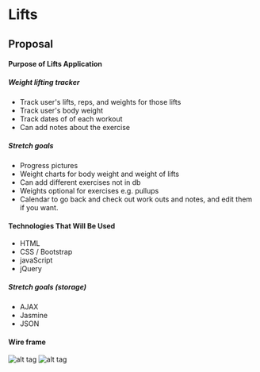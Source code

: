 # Lifts

## Proposal

#### Purpose of Lifts Application
##### Weight lifting tracker
* Track user's lifts, reps, and weights for those lifts
* Track user's body weight
* Track dates of of each workout
* Can add notes about the exercise

##### Stretch goals
* Progress pictures
* Weight charts for body weight and weight of lifts
* Can add different exercises not in db
* Weights optional for exercises e.g. pullups
* Calendar to go back and check out work outs and notes, and edit them if you want.

#### Technologies That Will Be Used
* HTML
* CSS / Bootstrap
* javaScript
* jQuery

##### Stretch goals (storage)
* AJAX
* Jasmine
* JSON

#### Wire frame
![alt tag](http://i.imgur.com/dtdR35p.jpg)
![alt tag](http://i.imgur.com/sp7ShtF.jpg)


